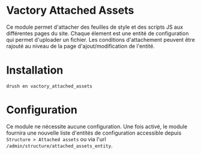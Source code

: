 # Vactory Attached Assets

Ce module permet d'attacher des feuilles de style et des scripts JS aux différentes pages du site.
Chaque élement est une entité de configuration qui permet d'uploader un fichier.
Les conditions d'attachement peuvent être rajouté au niveau de la page d'ajout/modification de l'entité.

# Installation

    drush en vactory_attached_assets

# Configuration

Ce module ne nécessite aucune configuration. Une fois activé, le module fournira une nouvelle liste d'entités de configuration accessible depuis `Structure > Attached assets` ou via l'url `/admin/structure/attached_assets_entity`.
